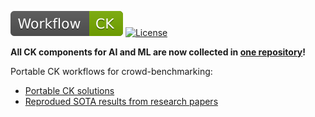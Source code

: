 [![workflow](https://github.com/ctuning/ck-guide-images/blob/master/ck-workflow.svg)](https://github.com/ctuning/ck)
[![License](https://img.shields.io/badge/License-BSD%203--Clause-blue.svg)](https://opensource.org/licenses/BSD-3-Clause)

**All CK components for AI and ML are now collected in [one repository](https://github.com/ctuning/ai)!**

Portable CK workflows for crowd-benchmarking:
* [Portable CK solutions](https://cKnowledge.io/solutions)
* [Reprodued SOTA results from research papers](https://cKnowledge.io/?q=%22reproduced-results%22)
